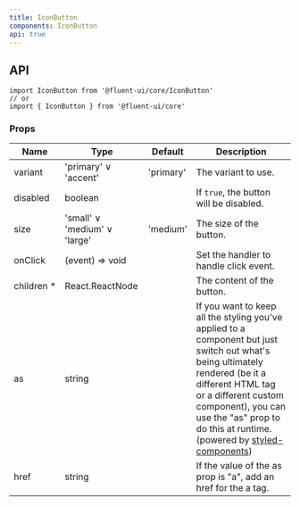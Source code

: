 ```yaml
---
title: IconButton
components: IconButton
api: true
---
```


## API

```
import IconButton from '@fluent-ui/core/IconButton'
// or
import { IconButton } from '@fluent-ui/core'
```

### Props

| Name | Type | Default | Description |
| --- | --- | --- | --- |
| variant | 'primary' &or; 'accent' | 'primary' | The variant to use. |
| disabled | boolean |  | If `true`, the button will be disabled. |
| size | 'small' &or; 'medium' &or; 'large' | 'medium' | The size of the button. |
| onClick | (event) => void |  | Set the handler to handle click event. |
| children&nbsp;* | React.ReactNode |  | The content of the button. |
| as | string |  | If you want to keep all the styling you've applied to a component but just switch out what's being ultimately rendered (be it a different HTML tag or a different custom component), you can use the "as" prop to do this at runtime. (powered by [styled-components](https://github.com/styled-components/styled-components)) |
| href | string |  | If the value of the as prop is "a", add an href for the a tag. |
